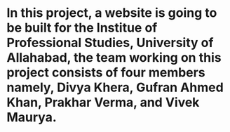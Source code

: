 # In this project, a website is going to be built for the Institue of Professional Studies, University of Allahabad, the team working on this project consists of four members namely, Divya Khera, Gufran Ahmed Khan, Prakhar Verma, and Vivek Maurya.

